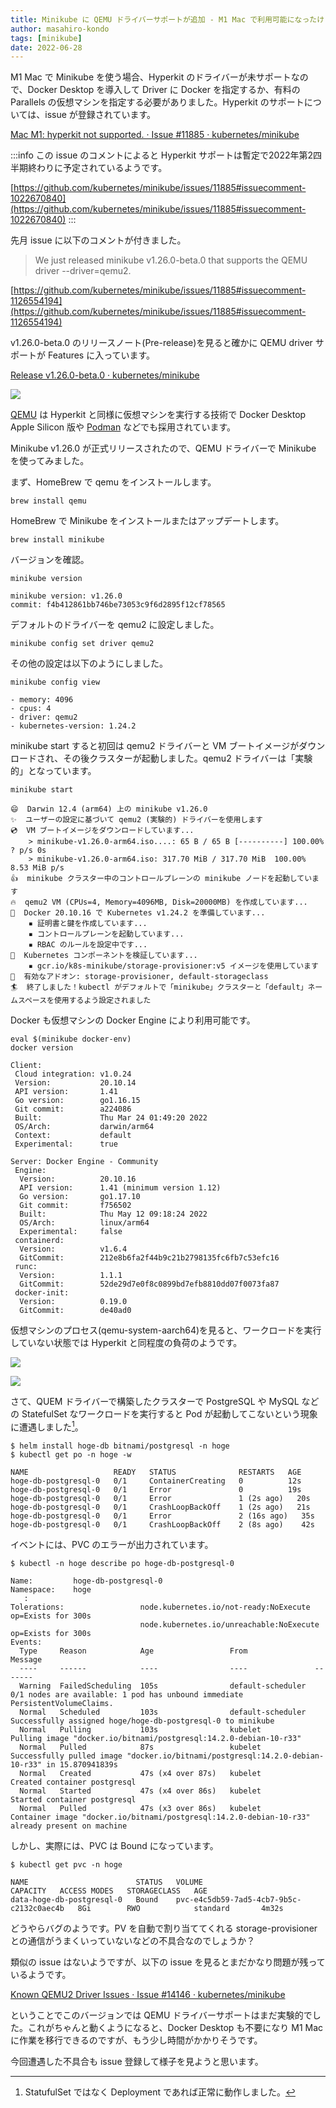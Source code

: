 ```yaml
---
title: Minikube に QEMU ドライバーサポートが追加 - M1 Mac で利用可能になったけど...
author: masahiro-kondo
tags: [minikube]
date: 2022-06-28
---
```


M1 Mac で Minikube を使う場合、Hyperkit のドライバーが未サポートなので、Docker Desktop を導入して Driver に Docker を指定するか、有料の Parallels の仮想マシンを指定する必要がありました。Hyperkit のサポートについては、issue が登録されています。

[Mac M1: hyperkit not supported. · Issue #11885 · kubernetes/minikube](https://github.com/kubernetes/minikube/issues/11885)

:::info
この issue のコメントによると Hyperkit サポートは暫定で2022年第2四半期終わりに予定されているようです。

[https://github.com/kubernetes/minikube/issues/11885#issuecomment-1022670840](https://github.com/kubernetes/minikube/issues/11885#issuecomment-1022670840)
:::

先月 issue に以下のコメントが付きました。

> We just released minikube v1.26.0-beta.0 that supports the QEMU driver --driver=qemu2.

[https://github.com/kubernetes/minikube/issues/11885#issuecomment-1126554194](https://github.com/kubernetes/minikube/issues/11885#issuecomment-1126554194)

v1.26.0-beta.0 のリリースノート(Pre-release)を見ると確かに QEMU driver サポートが Features に入っています。

[Release v1.26.0-beta.0 · kubernetes/minikube](https://github.com/kubernetes/minikube/releases/tag/v1.26.0-beta.0)

![](https://i.gyazo.com/4273b4fc5a0e38c38f8bcbb9bdb1f9ab.png)

[QEMU](https://www.qemu.org/) は Hyperkit と同様に仮想マシンを実行する技術で Docker Desktop Apple Silicon 版や [Podman](/blogs/2022/02/23/podman-machine/) などでも採用されています。

Minikube v1.26.0 が正式リリースされたので、QEMU ドライバーで Minikube を使ってみました。

まず、HomeBrew で qemu をインストールします。

```shell
brew install qemu
```

HomeBrew で Minikube をインストールまたはアップデートします。

```shell
brew install minikube
```

バージョンを確認。

```shell
minikube version
```
```
minikube version: v1.26.0
commit: f4b412861bb746be73053c9f6d2895f12cf78565
```

デフォルトのドライバーを qemu2 に設定しました。

```shell
minikube config set driver qemu2
```

その他の設定は以下のようにしました。

```shell
minikube config view
```
```
- memory: 4096
- cpus: 4
- driver: qemu2
- kubernetes-version: 1.24.2
```

minikube start すると初回は qemu2 ドライバーと VM ブートイメージがダウンロードされ、その後クラスターが起動しました。qemu2 ドライバーは「実験的」となっています。

```shell
minikube start
```
```
😄  Darwin 12.4 (arm64) 上の minikube v1.26.0
✨  ユーザーの設定に基づいて qemu2 (実験的) ドライバーを使用します
💿  VM ブートイメージをダウンロードしています...
    > minikube-v1.26.0-arm64.iso....: 65 B / 65 B [----------] 100.00% ? p/s 0s
    > minikube-v1.26.0-arm64.iso: 317.70 MiB / 317.70 MiB  100.00% 8.53 MiB p/s
👍  minikube クラスター中のコントロールプレーンの minikube ノードを起動しています
🔥  qemu2 VM (CPUs=4, Memory=4096MB, Disk=20000MB) を作成しています...
🐳  Docker 20.10.16 で Kubernetes v1.24.2 を準備しています...
    ▪ 証明書と鍵を作成しています...
    ▪ コントロールプレーンを起動しています...
    ▪ RBAC のルールを設定中です...
🔎  Kubernetes コンポーネントを検証しています...
    ▪ gcr.io/k8s-minikube/storage-provisioner:v5 イメージを使用しています
🌟  有効なアドオン: storage-provisioner, default-storageclass
🏄  終了しました！kubectl がデフォルトで「minikube」クラスターと「default」ネームスペースを使用するよう設定されました
```

Docker も仮想マシンの Docker Engine により利用可能です。

```shell
eval $(minikube docker-env)
docker version
```
```
Client:
 Cloud integration: v1.0.24
 Version:           20.10.14
 API version:       1.41
 Go version:        go1.16.15
 Git commit:        a224086
 Built:             Thu Mar 24 01:49:20 2022
 OS/Arch:           darwin/arm64
 Context:           default
 Experimental:      true

Server: Docker Engine - Community
 Engine:
  Version:          20.10.16
  API version:      1.41 (minimum version 1.12)
  Go version:       go1.17.10
  Git commit:       f756502
  Built:            Thu May 12 09:18:24 2022
  OS/Arch:          linux/arm64
  Experimental:     false
 containerd:
  Version:          v1.6.4
  GitCommit:        212e8b6fa2f44b9c21b2798135fc6fb7c53efc16
 runc:
  Version:          1.1.1
  GitCommit:        52de29d7e0f8c0899bd7efb8810dd07f0073fa87
 docker-init:
  Version:          0.19.0
  GitCommit:        de40ad0
```

仮想マシンのプロセス(qemu-system-aarch64)を見ると、ワークロードを実行していない状態では Hyperkit と同程度の負荷のようです。

![](https://i.gyazo.com/87bba3d8d451ea6a444e730ffead91cb.png)

![](https://i.gyazo.com/4fe0279fdeab3f7b023464bcbea3950d.png)

さて、QUEM ドライバーで構築したクラスターで PostgreSQL や MySQL などの StatefulSet なワークロードを実行すると Pod が起動してこないという現象に遭遇しました[^1]。

[^1]: StatufulSet ではなく Deployment であれば正常に動作しました。

```shell
$ helm install hoge-db bitnami/postgresql -n hoge
$ kubectl get po -n hoge -w
```
```
NAME                   READY   STATUS              RESTARTS   AGE
hoge-db-postgresql-0   0/1     ContainerCreating   0          12s
hoge-db-postgresql-0   0/1     Error               0          19s
hoge-db-postgresql-0   0/1     Error               1 (2s ago)   20s
hoge-db-postgresql-0   0/1     CrashLoopBackOff    1 (2s ago)   21s
hoge-db-postgresql-0   0/1     Error               2 (16s ago)   35s
hoge-db-postgresql-0   0/1     CrashLoopBackOff    2 (8s ago)    42s
```

イベントには、PVC のエラーが出力されています。

```shell
$ kubectl -n hoge describe po hoge-db-postgresql-0
```
```
Name:         hoge-db-postgresql-0
Namespace:    hoge
   :
Tolerations:                 node.kubernetes.io/not-ready:NoExecute op=Exists for 300s
                             node.kubernetes.io/unreachable:NoExecute op=Exists for 300s
Events:
  Type     Reason            Age                 From               Message
  ----     ------            ----                ----               -------
  Warning  FailedScheduling  105s                default-scheduler  0/1 nodes are available: 1 pod has unbound immediate PersistentVolumeClaims.
  Normal   Scheduled         103s                default-scheduler  Successfully assigned hoge/hoge-db-postgresql-0 to minikube
  Normal   Pulling           103s                kubelet            Pulling image "docker.io/bitnami/postgresql:14.2.0-debian-10-r33"
  Normal   Pulled            87s                 kubelet            Successfully pulled image "docker.io/bitnami/postgresql:14.2.0-debian-10-r33" in 15.870941839s
  Normal   Created           47s (x4 over 87s)   kubelet            Created container postgresql
  Normal   Started           47s (x4 over 86s)   kubelet            Started container postgresql
  Normal   Pulled            47s (x3 over 86s)   kubelet            Container image "docker.io/bitnami/postgresql:14.2.0-debian-10-r33" already present on machine
```

しかし、実際には、PVC は Bound になっています。

```shell
$ kubectl get pvc -n hoge
```
```
NAME                        STATUS   VOLUME                                     CAPACITY   ACCESS MODES   STORAGECLASS   AGE
data-hoge-db-postgresql-0   Bound    pvc-e4c5db59-7ad5-4cb7-9b5c-c2132c0aec4b   8Gi        RWO            standard       4m32s
```

どうやらバグのようです。PV を自動で割り当ててくれる storage-provisioner との通信がうまくいっていないなどの不具合なのでしょうか？

類似の issue はないようですが、以下の issue を見るとまだかなり問題が残っているようです。

[Known QEMU2 Driver Issues · Issue #14146 · kubernetes/minikube](https://github.com/kubernetes/minikube/issues/14146)

ということでこのバージョンでは QEMU ドライバーサポートはまだ実験的でした。これがちゃんと動くようになると、Docker Desktop も不要になり M1 Mac に作業を移行できるのですが、もう少し時間がかかりそうです。

今回遭遇した不具合も issue 登録して様子を見ようと思います。
